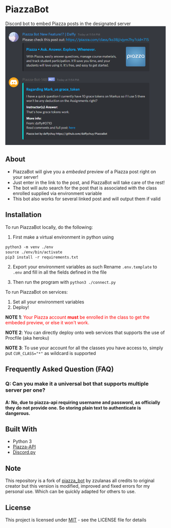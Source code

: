 # PiazzaBot
Discord bot to embed Piazza posts in the designated server
![Example of how to use](example.png)

## About

- PiazzaBot will give you a *embeded* preview of a Piazza post right on your server!
- Just enter in the link to the post, and PiazzaBot will take care of the rest! 
- The bot will auto search for the post that is associated with the class enrolled supplied via environment variable
- This bot also works for several linked post and will output them if valid

## Installation
To run PiazzaBot locally, do the following: 

1. First make a virtual environment in python using

```
python3 -m venv ./env
source ./env/bin/activate
pip3 install -r requirements.txt
```

2. Export your environment variables as such
Rename `.env.template` to `.env` and fill in all the fields defined in the file

3. Then run the program with `python3 ./connect.py`

To run PiazzaBot on services:

1. Set all your environment variables
2. Deploy!

**NOTE 1**: <span style="color:red">Your Piazza account **must** be enrolled in the class to get the embeded preview, or else it won't work.</span>

**NOTE 2**: You can directly deploy onto web services that supports the use of Procfile (aka heroku)

**NOTE 3**: To use your account for all the classes you have access to, simply put `CUR_CLASS="*"` as wildcard is supported


## Frequently Asked Question (FAQ)
### Q: Can you make it a universal bot that supports multiple server per one?
#### A: No, due to piazza-api requiring username and password, as officially they do not provide one. So storing plain text to authenticate is dangerous.

## Built With
- Python 3
- [Piazza-API](https://github.com/hfaran/piazza-api)
- [Discord.py](https://github.com/Rapptz/discord.py)

## Note
This repository is a fork of [piazza_bot](https://github.com/zzulanas/piazza_bot) by zzulanas all credits to original creator but this version is modified, improved and fixed errors for my personal use. Which can be quickly adapted for others to use.

## License
This project is licensed under [MIT](LICENSE) - see the LICENSE file for details

